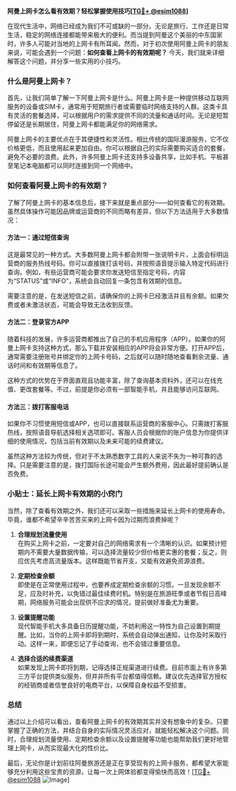 **阿曼上网卡怎么看有效期？轻松掌握使用技巧[[TG💪+ @esim1088](https://t.me/s/esim1088)]**

在现代生活中，网络已经成为我们不可或缺的一部分。无论是旅行、工作还是日常生活，稳定的网络连接都能带来极大的便利。而当提到阿曼这个美丽的中东国家时，许多人可能对当地的上网卡有所耳闻。然而，对于初次使用阿曼上网卡的朋友来说，可能会遇到一个问题：**如何查看上网卡的有效期呢？** 今天，我们就来详细解答这个问题，并分享一些实用的小技巧。

### 什么是阿曼上网卡？

首先，让我们简单了解一下阿曼上网卡是什么。阿曼上网卡是一种提供移动互联网服务的设备或SIM卡，通常用于短期旅行者或需要临时网络支持的人群。这类卡具有灵活的套餐选择，可以根据用户的需求提供不同的流量和通话时间。无论是短暂停留还是长期居住，阿曼上网卡都能满足你的网络需求。

阿曼上网卡的主要优点在于其便捷性和灵活性。相比传统的国际漫游服务，它不仅价格更低，而且使用起来更加自由。你可以根据自己的实际需要购买适合的套餐，避免不必要的浪费。此外，许多阿曼上网卡还支持多设备共享，比如手机、平板甚至笔记本电脑都可以同时连接到同一个网络中。

### 如何查看阿曼上网卡的有效期？

了解了阿曼上网卡的基本信息后，接下来就是重点部分——如何查看它的有效期。虽然具体操作可能因品牌或运营商的不同而略有差异，但以下方法适用于大多数情况：

#### 方法一：通过短信查询

这是最常见的一种方式。大多数阿曼上网卡都会附带一张说明卡片，上面会标明运营商的服务热线号码。你可以直接拨打该号码，并按照语音提示输入特定代码进行查询。例如，有些运营商可能会要求你发送短信至指定号码，内容为“STATUS”或“INFO”，系统会自动回复一条包含有效期的信息。

需要注意的是，在发送短信之前，请确保你的上网卡已经激活并且有余额。如果欠费或者未激活状态，可能会导致无法收到反馈。

#### 方法二：登录官方APP

随着科技的发展，许多运营商都推出了自己的手机应用程序（APP）。如果你的阿曼上网卡支持这种方式，那么下载并安装相应的APP将会非常方便。打开APP后，通常需要注册账号并绑定你的上网卡号码，之后就可以随时随地查看剩余流量、通话时间和有效期等信息了。

这种方式的优势在于界面直观且功能丰富，除了查询基本资料外，还可以在线充值、更改套餐等。不过，前提是你必须有一部智能手机，并且能够访问互联网。

#### 方法三：拨打客服电话

如果你不习惯使用短信或APP，也可以直接联系运营商的客服中心。只需拨打客服热线，按照语音导航选择相关选项即可。客服人员会根据你的账户信息为你提供详细的使用情况，包括当前有效期以及未来可能的续费建议。

虽然这种方法较为传统，但对于不太熟悉数字工具的人来说不失为一种可靠的选择。只是需要注意的是，拨打国际长途可能会产生额外费用，因此最好提前确认是否免费。

### 小贴士：延长上网卡有效期的小窍门

当然，除了查看有效期之外，我们还可以采取一些措施来延长上网卡的使用寿命。毕竟，谁都不希望辛辛苦苦买来的上网卡因为过期而浪费掉呢？

1. **合理规划流量使用**  
   在购买上网卡之前，一定要对自己的网络需求有一个清晰的认识。如果预计短期内不需要大量数据传输，可以选择流量较少但价格更实惠的套餐；反之，则应优先考虑高流量版本。这样既能节省开支，又能有效避免资源浪费。

2. **定期检查余额**  
   即使是在正常使用过程中，也要养成定期检查余额的习惯。一旦发现余额不足，应及时补充，以免错过最佳续费时机。特别是在旅游旺季或者节假日高峰期，网络服务可能会出现供不应求的情况，提前做好准备尤为重要。

3. **设置提醒功能**  
   现代智能手机大多具备日历提醒功能，不妨利用这一特性为自己设置到期提醒。比如，当你的上网卡即将到期时，系统会自动弹出通知，让你及时采取行动。这样一来，即便忘记了手动查询，也不会错过重要信息。

4. **选择合适的续费渠道**  
   如果发现上网卡即将到期，记得选择正规渠道进行续费。目前市面上有许多第三方平台提供类似服务，但并非所有平台都值得信赖。建议优先选择官方授权的经销商或者信誉良好的电商平台，以保障自身权益不受损害。

### 总结

通过以上介绍可以看出，查看阿曼上网卡的有效期其实并没有想象中的复杂。只要掌握了正确的方法，并结合自身的实际情况灵活应对，就能轻松解决这个问题。同时，合理规划流量使用、定期检查余额以及设置提醒等功能也能帮助我们更好地管理上网卡，从而实现最大化的性价比。

最后，无论你是计划前往阿曼旅游还是正在享受现有的上网卡服务，都希望大家能够充分利用这些宝贵的资源，让每一次上网体验都变得愉快而高效！[[TG💪+ @esim1088](https://t.me/s/esim1088) ![Image](https://i.postimg.cc/4NQfJmqS/Snipaste-2025-05-13-00-14-12.png)]